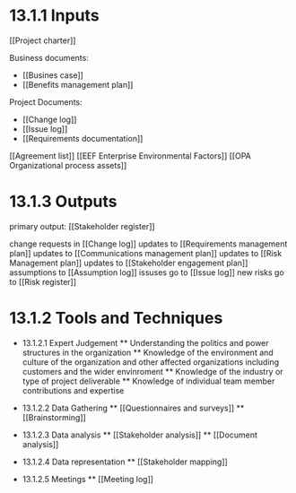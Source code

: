 # 13.1.1 Inputs
[[Project charter]]

 Business documents:
* [[Busines case]]
* [[Benefits management plan]]

Project Documents:
* [[Change log]]
* [[Issue log]]
* [[Requirements documentation]]

[[Agreement list]]
[[EEF Enterprise Environmental Factors]]
[[OPA Organizational process assets]]

# 13.1.3 Outputs
primary output: [[Stakeholder register]]

change requests in [[Change log]]
updates to [[Requirements management plan]]
updates to [[Communications management plan]]
updates to [[Risk Management plan]]
updates to [[Stakeholder engagement plan]]
assumptions to [[Assumption log]]
issuses go to [[Issue log]]
new risks go to [[Risk register]]


# 13.1.2 Tools and Techniques
* 13.1.2.1 Expert Judgement
** Understanding the politics and power structures in the organization
** Knowledge of the environment and culture of the organization and other affected organizations including customers and the wider envinroment
** Knowledge of the industry or type of project deliverable
** Knowledge of individual team member contributions and expertise

* 13.1.2.2 Data Gathering
** [[Questionnaires and surveys]]
** [[Brainstorming]]
* 13.1.2.3 Data analysis
** [[Stakeholder analysis]]
** [[Document analysis]]
* 13.1.2.4 Data representation
** [[Stakeholder mapping]]
* 13.1.2.5 Meetings
** [[Meeting log]]

